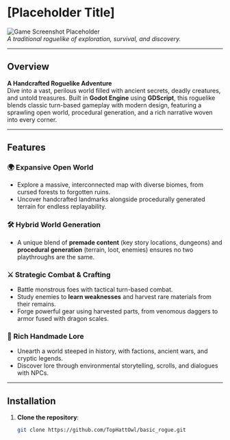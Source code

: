 # [Placeholder Title]

![Game Screenshot Placeholder](screenshots/screenshot1.png)  
*A traditional roguelike of exploration, survival, and discovery.*

---

## Overview  
**A Handcrafted Roguelike Adventure**  
Dive into a vast, perilous world filled with ancient secrets, deadly creatures, and untold treasures. Built in **Godot Engine** using **GDScript**, this roguelike blends classic turn-based gameplay with modern design, featuring a sprawling open world, procedural generation, and a rich narrative woven into every corner.

---

## Features  

### 🌍 Expansive Open World  
- Explore a massive, interconnected map with diverse biomes, from cursed forests to forgotten ruins.  
- Uncover handcrafted landmarks alongside procedurally generated terrain for endless replayability.  

### 🛠️ Hybrid World Generation  
- A unique blend of **premade content** (key story locations, dungeons) and **procedural generation** (terrain, loot, enemies) ensures no two playthroughs are the same.  

### ⚔️ Strategic Combat & Crafting  
- Battle monstrous foes with tactical turn-based combat.  
- Study enemies to **learn weaknesses** and harvest rare materials from their remains.  
- Forge powerful gear using harvested parts, from venomous daggers to armor fused with dragon scales.  

### 📖 Rich Handmade Lore  
- Unearth a world steeped in history, with factions, ancient wars, and cryptic legends.  
- Discover lore through environmental storytelling, scrolls, and dialogues with NPCs.  

---

## Installation  
1. **Clone the repository**:  
   ```bash  
   git clone https://github.com/TopHattOwl/basic_rogue.git  